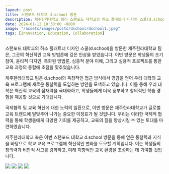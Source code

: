 ```yaml
---
layout: post
title: 스탠포드 대학교 d.school 방문
description: 제주한라대학교 팀이 스탠포드 대학교의 하소 플래트너 디자인 스쿨(d.school)을 방문하여 혁신적인 교육 방법론을 배우고 새로운 아이디어와 영감을 얻어왔습니다.
date: 2024-01-12 10:30:00 -0800
image: "/assets/images/posts/dschool/dschool1.jpeg"
tags: [Innovation, Education, Collaboration]
---
```


스탠포드 대학교의 하소 플래트너 디자인 스쿨(d.school)을 방문한 제주한라대학교 팀은, 그곳의 혁신적인 교육 방법론에 깊은 인상을 받았습니다. 이번 방문은 학생들의 조기 참여, 윤리적 디자인, 특화된 방법론, 심층적 분야 이해, 그리고 실용적 프로젝트를 통한 교육 과정의 종합에 초점을 맞추었습니다.

제주한라대학교 팀은 d.school의 독창적인 접근 방식에서 영감을 얻어 우리 대학의 교육 프로그램에 새로운 통찰력을 도입하는 방안을 모색하고 있습니다. 이를 통해 우리 대학은 혁신적 교육의 잠재력을 극대화하고, 학생들에게 더욱 풍부하고 창의적인 학습 경험을 제공할 것으로 기대됩니다.

국제협력 및 교육 혁신에 대한 노력의 일환으로, 이번 방문은 제주한라대학교가 글로벌 교육 트렌드에 발맞추어 나가는 중요한 이정표가 될 것입니다. 우리는 이러한 국제적 협력을 통해 학생들에게 다양한 기회를 제공하고, 교육의 질을 향상시킬 수 있는 토대를 마련하였습니다.

제주한라대학교 측은 이번 스탠포드 대학교 d.school 방문을 통해 얻은 통찰력과 지식을 바탕으로 학교 교육 프로그램에 혁신적인 변화를 도모할 계획입니다. 이는 학생들의 창의력과 비판적 사고를 강화하고, 미래 지향적인 교육 환경을 조성하는 데 기여할 것입니다.

<div class="gallery-box">
  <div class="gallery">
    <img src="/assets/images/posts/dschool/dschool2.jpeg" loading="lazy">
    <img src="/assets/images/posts/dschool/dschool3.jpeg" loading="lazy">
    <img src="/assets/images/posts/dschool/dschool4.jpeg" loading="lazy">
    <img src="/assets/images/posts/dschool/dschool5.jpeg" loading="lazy">
  </div>
</div>
